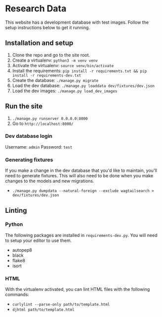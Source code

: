 # Research Data
This website has a development database with test images. Follow the setup instructions below to get it running.

## Installation and setup
1. Clone the repo and go to the site root.
2. Create a virtualenv: `python3 -m venv venv`
3. Activate the virtualenv: `source venv/bin/activate` 
4. Install the requirements: `pip install -r requirements.txt && pip install -r requirements-dev.txt`
5. Create the database: `./manage.py migrate`
6. Load the dev database: `./manage.py loaddata dev/fixtures/dev.json`
7. Load the dev images: `./manage.py load_dev_images`

## Run the site
1. `./manage.py runserver 0.0.0.0:8000`
2. Go to `http://localhost:8000/`

### Dev database login
Username: `admin`
Password: `test`

### Generating fixtures
If you make a change in the dev database that you'd like to maintain, you'll need to generate fixtures. This will also need to be done when you make changes to the models and new migrations.
- `./manage.py dumpdata --natural-foreign --exclude wagtailsearch > dev/fixtures/dev.json`

## Linting
### Python
The following packages are installed in `requirements-dev.py`. You will need to setup your editor to use them.
- autopep8
- black
- flake8
- isort

### HTML
With the virtualenv activated, you can lint HTML files with the following commands:
- `curlylint --parse-only path/to/template.html`
- `djhtml path/to/template.html`
